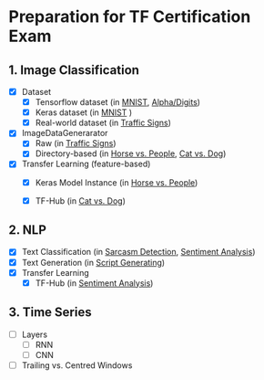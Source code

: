 # Preparation for TF Certification Exam

## 1. Image Classification

- [x] Dataset
  - [x] Tensorflow dataset (in 
          [MNIST](https://github.com/btcnhung1299/tf-practice/blob/master/IMG_MNIST.ipynb), 
          [Alpha/Digits](https://github.com/btcnhung1299/tf-practice/blob/master/IMG_DigitAlpha.ipynb))
  - [x] Keras dataset (in 
          [MNIST](https://github.com/btcnhung1299/tf-practice/blob/master/IMG_MNIST.ipynb)
          )
  - [x] Real-world dataset (in [Traffic Signs](https://github.com/btcnhung1299/tf-practice/blob/master/IMG_TrafficSign.ipynb))
- [x] ImageDataGenerarator
  - [x] Raw (in [Traffic Signs](https://github.com/btcnhung1299/tf-practice/blob/master/IMG_TrafficSign.ipynb))
  - [x] Directory-based (in [Horse vs. People](https://github.com/btcnhung1299/tf-practice/blob/master/IMG_HorseVsPeople.ipynb), [Cat vs. Dog](https://github.com/btcnhung1299/tf-practice/blob/master/IMG_CatVsDog.ipynb))
- [x] Transfer Learning (feature-based)
  - [x] Keras Model Instance (in [Horse vs. People](https://github.com/btcnhung1299/tf-practice/blob/master/IMG_HorseVsPeople.ipynb))
  - [x] TF-Hub (in [Cat vs. Dog](https://github.com/btcnhung1299/tf-practice/blob/master/IMG_CatVsDog.ipynb))


## 2. NLP

- [x] Text Classification (in [Sarcasm Detection](https://github.com/btcnhung1299/tf-practice/blob/master/TXT_SarcarsmDetection.ipynb), [Sentiment Analysis](https://github.com/btcnhung1299/tf-practice/blob/master/TXT_SentimentAnalysis.ipynb))
- [x] Text Generation (in [Script Generating](https://github.com/btcnhung1299/tf-practice/blob/master/TXT_ScriptGenerating_CharLevel.ipynb))
- [x] Transfer Learning
  - [x] TF-Hub (in [Sentiment Analysis](https://github.com/btcnhung1299/tf-practice/blob/master/TXT_SentimentAnalysis.ipynb))

## 3. Time Series

- [ ] Layers
  - [ ] RNN
  - [ ] CNN
- [ ] Trailing vs. Centred Windows
